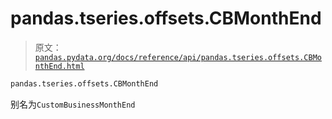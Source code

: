 # pandas.tseries.offsets.CBMonthEnd

> 原文：[`pandas.pydata.org/docs/reference/api/pandas.tseries.offsets.CBMonthEnd.html`](https://pandas.pydata.org/docs/reference/api/pandas.tseries.offsets.CBMonthEnd.html)

```py
pandas.tseries.offsets.CBMonthEnd
```

别名为`CustomBusinessMonthEnd`
